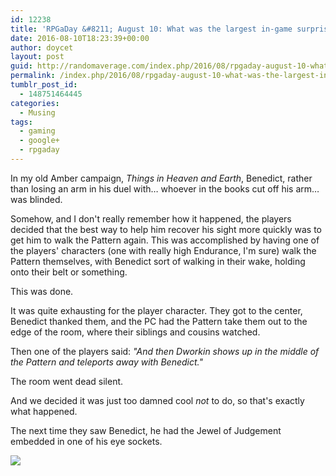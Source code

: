 ```yaml
---
id: 12238
title: 'RPGaDay &#8211; August 10: What was the largest in-game surprise you have experienced?'
date: 2016-08-10T18:23:39+00:00
author: doycet
layout: post
guid: http://randomaverage.com/index.php/2016/08/rpgaday-august-10-what-was-the-largest-in-game-surprise-you-have-experienced/
permalink: /index.php/2016/08/rpgaday-august-10-what-was-the-largest-in-game-surprise-you-have-experienced/
tumblr_post_id:
  - 148751464445
categories:
  - Musing
tags:
  - gaming
  - google+
  - rpgaday
---
```

In my old Amber campaign, _Things in Heaven and Earth_, Benedict, rather than losing an arm in his duel with&#8230; whoever in the books cut off his arm&#8230; was blinded.

Somehow, and I don't really remember how it happened, the players decided that the best way to help him recover his sight more quickly was to get him to walk the Pattern again. This was accomplished by having one of the players' characters (one with really high Endurance, I'm sure) walk the Pattern themselves, with Benedict sort of walking in their wake, holding onto their belt or something.

This was done.

It was quite exhausting for the player character. They got to the center, Benedict thanked them, and the PC had the Pattern take them out to the edge of the room, where their siblings and cousins watched.

Then one of the players said: _"And then Dworkin shows up in the middle of the Pattern and teleports away with Benedict."_

The room went dead silent.

And we decided it was just too damned cool _not_ to do, so that's exactly what happened.

The next time they saw Benedict, he had the Jewel of Judgement embedded in one of his eye sockets.

<div>
  <a href='https://plus.google.com/photos/105138568577624786912/albums/6317267074699531153/6317267077894719186'><img src='https://lh3.googleusercontent.com/-60OdMedrZRE/V6tw7-EvRtI/AAAAAAABATY/owI5PeuJfNsP3lEQbpfWkE1OM0m7wrOsg/benedict-trump.jpg?imgmax=550' /></a>
</div>

<div>
  <a href='' style='width:50px;height:50px;display:inline-block;background-size:cover;background-image:url("");'></a> 
</div>